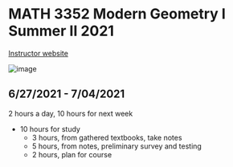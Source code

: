 # MATH 3352 Modern Geometry I Summer II 2021

[Instructor website](https://webapps.utrgv.edu/aa/dm/index.cfm?action=profile&user=younggon.bae)

![image](https://user-images.githubusercontent.com/6586811/124945482-cb7d1d80-dfd3-11eb-9578-f295d5b41473.png)

## 6/27/2021 - 7/04/2021

2 hours a day, 10 hours for next week
- 10 hours for study
  - 3 hours, from gathered textbooks, take notes
  - 5 hours, from notes, preliminary survey and testing
  - 2 hours, plan for course
